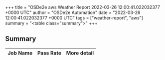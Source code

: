 +++
title = "OSDe2e aws Weather Report 2022-03-26 12:00:41.022032377 +0000 UTC"
author = "OSDe2e Automation"
date = "2022-03-26 12:00:41.022032377 +0000 UTC"
tags = ["weather-report", "aws"]
summary = "<table class=\"summary\"></table>"
+++
## Summary

| Job Name | Pass Rate | More detail |
|----------|-----------|-------------|




